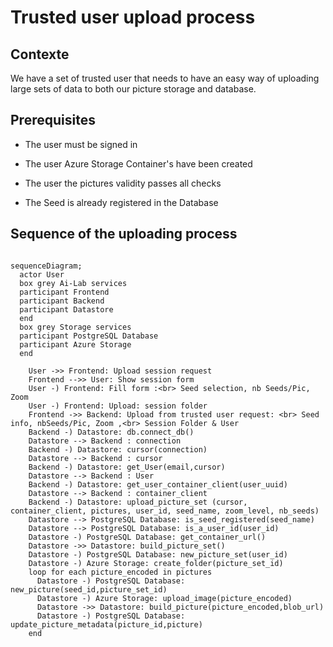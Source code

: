 # Trusted user upload process

## Contexte

We have a set of trusted user that needs to have an easy way of uploading large
sets of data to both our picture storage and database.

## Prerequisites

- The user must be signed in

- The user Azure Storage Container's have been created

- The user the pictures validity passes all checks

- The Seed is already registered in the Database

## Sequence of the uploading process

``` mermaid

sequenceDiagram;
  actor User
  box grey Ai-Lab services
  participant Frontend
  participant Backend
  participant Datastore
  end
  box grey Storage services
  participant PostgreSQL Database
  participant Azure Storage
  end

    User ->> Frontend: Upload session request
    Frontend -->> User: Show session form
    User -) Frontend: Fill form :<br> Seed selection, nb Seeds/Pic, Zoom
    User -) Frontend: Upload: session folder
    Frontend ->> Backend: Upload from trusted user request: <br> Seed info, nbSeeds/Pic, Zoom ,<br> Session Folder & User
    Backend -) Datastore: db.connect_db()
    Datastore --> Backend : connection
    Backend -) Datastore: cursor(connection)
    Datastore --> Backend : cursor
    Backend -) Datastore: get_User(email,cursor)
    Datastore --> Backend : User
    Backend -) Datastore: get_user_container_client(user_uuid)
    Datastore --> Backend : container_client
    Backend -) Datastore: upload_picture_set (cursor, container_client, pictures, user_id, seed_name, zoom_level, nb_seeds)
    Datastore --> PostgreSQL Database: is_seed_registered(seed_name)
    Datastore --> PostgreSQL Database: is_a_user_id(user_id)
    Datastore -) PostgreSQL Database: get_container_url()
    Datastore ->> Datastore: build_picture_set()
    Datastore -) PostgreSQL Database: new_picture_set(user_id)
    Datastore -) Azure Storage: create_folder(picture_set_id)
    loop for each picture_encoded in pictures
      Datastore -) PostgreSQL Database: new_picture(seed_id,picture_set_id)
      Datastore -) Azure Storage: upload_image(picture_encoded)
      Datastore ->> Datastore: build_picture(picture_encoded,blob_url)
      Datastore -) PostgreSQL Database: update_picture_metadata(picture_id,picture)
    end

```
